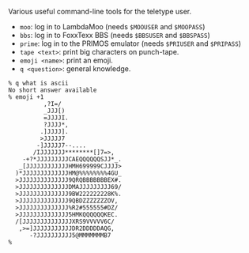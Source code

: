
Various useful command-line tools for the teletype user.

* `moo`: log in to LambdaMoo (needs `$MOOUSER` and `$MOOPASS`)
* `bbs`: log in to FoxxTexx BBS (needs `$BBSUSER` and `$BBSPASS`)
* `prime`: log in to the PRIMOS emulator (needs `$PRIUSER` and `$PRIPASS`)
* `tape <text>`: print big characters on punch-tape.
* `emoji <name>`: print an emoji.
* `q <question>`: general knowledge.


```
% q what is ascii
No short answer available
% emoji +1
          ,?I=/
          _JJJ[)
          =JJJJI.
          ?JJJJ*,
         .]JJJJ].
         >JJJJJ7
        -]JJJJJ7--....
       /IJJJJJJJ********[]7=>,
    -+?*JJJJJJJJJCAEQQQQQQSJJ*_.
   _[JJJJJJJJJJJJHMH699999CJJJJ>
  )*JJJJJJJJJJJJJHM@%%%%%%%%4GU_
  >JJJJJJJJJJJJJJ9QRQBBBBBBBEX#.
  >JJJJJJJJJJJJJJDMAJJJJJJJJJ69/
  >JJJJJJJJJJJJJJ9BW222222228K%.
  >JJJJJJJJJJJJJJ9QBDZZZZZZZOV,
  >JJJJJJJJJJJJJJ%R2#555555#DZ/
  >JJJJJJJJJJJJJJ5HMKQQQQQQKEC.
  /[JJJJJJJJJJJJJJXRS9VVVVV6C/
   ,>=]JJJJJJJJJJJDR2DDDDDAQG,
      -?JJJJJJJJJJ5@MMMMMMMB7
%
```
